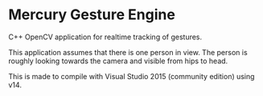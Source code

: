 
# Mercury Gesture Engine
C++ OpenCV application for realtime tracking of gestures.

This application assumes that there is one person in view. The person is roughly looking towards the camera and visible from hips to head. 

This is made to compile with Visual Studio 2015 (community edition) using v14.
